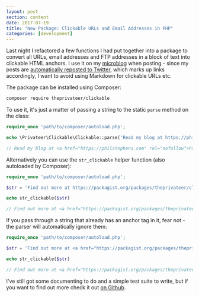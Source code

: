 ```yaml
---
layout: post
section: content
date: 2017-07-19
title: "New Package: Clickable URLs and Email Addresses in PHP"
categories: [development]
---
```


Last night I refactored a few functions I had put together into a package to convert all URLs, email addresses and FTP addresses in a block of text into clickable HTML anchors.  I use it on my [microblog](https://shortform.philstephens.io) when posting - since my posts are [automatically reposted to Twitter](/blog/cross-posting-to-twitter-using-laravel-notifications), which marks up links accordingly, I want to avoid using Markdown for clickable URLs etc.

The package can be installed using Composer:

```bash
composer require theprivateer/clickable
```

To use it, it's just a matter of passing a string to the static `parse` method on the class:

```php
require_once 'path/to/composer/autoload.php';

echo \Privateer\Clickable\Clickable::parse('Read my blog at https://philstephens.com');

// Read my blog at <a href="https://philstephens.com" rel="nofollow">https://philstephens.com</a>
```

Alternatively you can use the `str_clickable` helper function (also autoloaded by Composer):

```php
require_once 'path/to/composer/autoload.php';

$str = 'Find out more at https://packagist.org/packages/theprivateer/clickable.';

echo str_clickable($str)

// Find out more at <a href="https://packagist.org/packages/theprivateer/clickable" rel="nofollow">https://packagist.org/packages/theprivateer/clickable</a>.
```

If you pass through a string that already has an anchor tag in it, fear not - the parser will automatically ignore them:

```php
require_once 'path/to/composer/autoload.php';

$str = 'Find out more at <a href="https://packagist.org/packages/theprivateer/clickable" rel="nofollow">https://packagist.org/packages/theprivateer/clickable</a>.';

echo str_clickable($str)

// Find out more at <a href="https://packagist.org/packages/theprivateer/clickable" rel="nofollow">https://packagist.org/packages/theprivateer/clickable</a>.
```

I've still got some documenting to do and a simple test suite to write, but if you want to find out more check it out [on Github](https://github.com/theprivateer/clickable).
